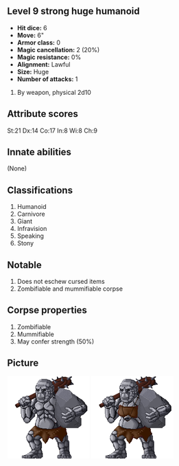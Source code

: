 ## Level 9 strong huge humanoid

- **Hit dice:** 6
- **Move:** 6"
- **Armor class:** 0
- **Magic cancellation:** 2 (20%)
- **Magic resistance:** 0%
- **Alignment:** Lawful
- **Size:** Huge
- **Number of attacks:** 1
1. By weapon, physical 2d10

## Attribute scores

St:21 Dx:14 Co:17 In:8 Wi:8 Ch:9

## Innate abilities

(None)

## Classifications

1. Humanoid
2. Carnivore
3. Giant
4. Infravision
5. Speaking
6. Stony

## Notable

1. Does not eschew cursed items
2. Zombifiable and mummifiable corpse

## Corpse properties

1. Zombifiable
2. Mummifiable
3. May confer strength (50%)

## Picture

![Stone giant](https://github.com/hyvanmielenpelit/GnollHackTileSet/blob/main/Monsters/stone_giant/stone_giant.png?raw=true) ![Stone giantess](https://github.com/hyvanmielenpelit/GnollHackTileSet/blob/main/Monsters/stone_giant/stone_giant_female.png?raw=true)
